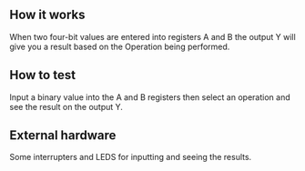 <!---

This file is used to generate your project datasheet. Please fill in the information below and delete any unused
sections.

You can also include images in this folder and reference them in the markdown. Each image must be less than
512 kb in size, and the combined size of all images must be less than 1 MB.
-->

## How it works

When two four-bit values are entered into registers A and B the output Y will give you a result based on the Operation being performed.

## How to test

Input a binary value into the A and B registers then select an operation and see the result on the output Y.

## External hardware

Some interrupters and LEDS for inputting and seeing the results.
